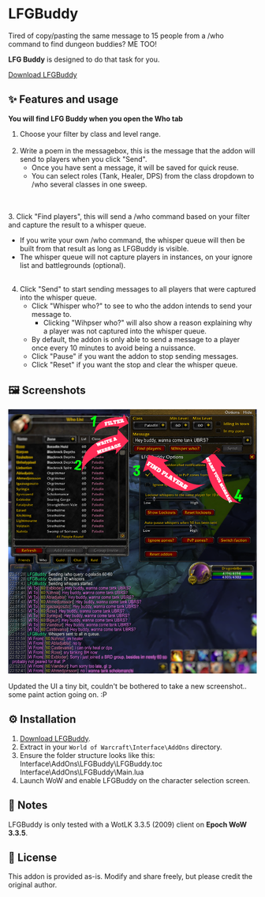 # LFGBuddy

Tired of copy/pasting the same message to 15 people from a /who command to find dungeon buddies? ME TOO! <br>

**LFG Buddy** is designed to do that task for you.

[Download LFGBuddy](https://github.com/hjortmar/lfgbuddy/raw/main/LFGBuddy.zip)

## ✨ Features and usage

  **You will find LFG Buddy when you open the Who tab**
  
1. Choose your filter by class and level range.
<br><br>
2. Write a poem in the messagebox, this is the message that the addon will send to players when you click "Send".
   - Once you have sent a message, it will be saved for quick reuse.
   - You can select roles (Tank, Healer, DPS) from the class dropdown to /who several classes in one sweep.
     
<br><br>
3. Click "Find players", this will send a /who command based on your filter and capture the result to a whisper queue.
   - If you write your own /who command, the whisper queue will then be built from that result as long as LFGBuddy is visible.
   - The whisper queue will not capture players in instances, on your ignore list and battlegrounds (optional). 
<br><br>
4. Click "Send" to start sending messages to all players that were captured into the whisper queue.
   - Click "Whisper who?" to see to who the addon intends to send your message to.
     - Clicking "Wihpser who?" will also show a reason explaining why a player was not captured into the whisper queue.
   - By default, the addon is only able to send a message to a player once every 10 minutes to avoid being a nuissance.
   - Click "Pause" if you want the addon to stop sending messages.
   - Click "Reset" if you want the stop and clear the whisper queue.

## 🖼️ Screenshots
![Main](images/lfgbuddimg3.png)

Updated the UI a tiny bit, couldn't be bothered to take a new screenshot.. some paint action going on. :P

## ⚙️ Installation

1. [Download LFGBuddy](https://github.com/hjortmar/lfgbuddy/raw/main/LFGBuddy.zip).
2. Extract in your `World of Warcraft\Interface\AddOns` directory.
3. Ensure the folder structure looks like this:<br>
Interface\AddOns\LFGBuddy\LFGBuddy.toc<br>
Interface\AddOns\LFGBuddy\Main.lua
4. Launch WoW and enable LFGBuddy on the character selection screen.

## 📝 Notes

LFGBuddy is only tested with a WotLK 3.3.5 (2009) client on **Epoch WoW 3.3.5**.  

## 📜 License

This addon is provided as-is. Modify and share freely, but please credit the original author.

